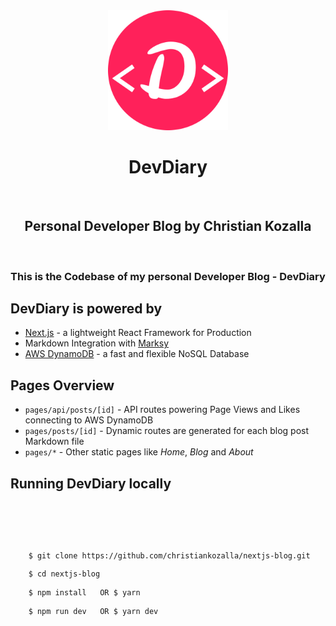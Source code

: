 <div align="center">
  <img src="https://github.com/christiankozalla/nextjs-blog/blob/master/public/favicons/android-chrome-192x192.png" alt="DevDiary Icon" />
  <h1>
    DevDiary
  </h1>
  <br/>
  <h2>
    Personal Developer Blog by Christian Kozalla
  </h2>
  <br/>
  <h3>This is the Codebase of my personal Developer Blog - DevDiary</h3>
</div>

## DevDiary is powered by

- [Next.js](https://nextjs.org) - a lightweight React Framework for Production
- Markdown Integration with [Marksy](https://www.npmjs.com/package/marksy)
- [AWS DynamoDB](https://aws.amazon.com/dynamodb/) - a fast and flexible NoSQL Database

## Pages Overview

- `pages/api/posts/[id]` - API routes powering Page Views and Likes connecting to AWS DynamoDB
- `pages/posts/[id]` - Dynamic routes are generated for each blog post Markdown file
- `pages/*` - Other static pages like _Home_, _Blog_ and _About_

## Running DevDiary locally

<code style="line-height: 2.5em;">
  <pre>
    $ git clone https://github.com/christiankozalla/nextjs-blog.git
    $ cd nextjs-blog
    $ npm install   OR $ yarn
    $ npm run dev   OR $ yarn dev
  </pre>
</code>

